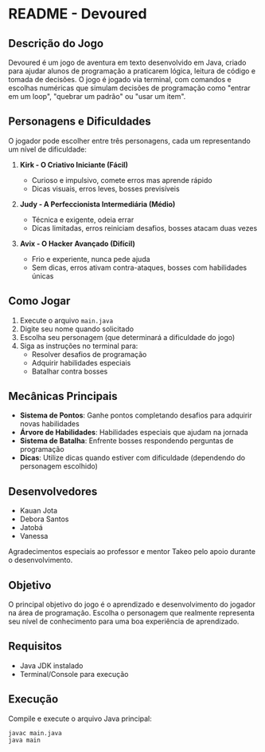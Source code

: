 # README - Devoured

## Descrição do Jogo

Devoured é um jogo de aventura em texto desenvolvido em Java, criado para ajudar alunos de programação a praticarem lógica, leitura de código e tomada de decisões. O jogo é jogado via terminal, com comandos e escolhas numéricas que simulam decisões de programação como "entrar em um loop", "quebrar um padrão" ou "usar um item".

## Personagens e Dificuldades

O jogador pode escolher entre três personagens, cada um representando um nível de dificuldade:

1. **Kirk - O Criativo Iniciante (Fácil)**
   - Curioso e impulsivo, comete erros mas aprende rápido
   - Dicas visuais, erros leves, bosses previsíveis

2. **Judy - A Perfeccionista Intermediária (Médio)**
   - Técnica e exigente, odeia errar
   - Dicas limitadas, erros reiniciam desafios, bosses atacam duas vezes

3. **Avix - O Hacker Avançado (Difícil)**
   - Frio e experiente, nunca pede ajuda
   - Sem dicas, erros ativam contra-ataques, bosses com habilidades únicas

## Como Jogar

1. Execute o arquivo `main.java`
2. Digite seu nome quando solicitado
3. Escolha seu personagem (que determinará a dificuldade do jogo)
4. Siga as instruções no terminal para:
   - Resolver desafios de programação
   - Adquirir habilidades especiais
   - Batalhar contra bosses

## Mecânicas Principais

- **Sistema de Pontos**: Ganhe pontos completando desafios para adquirir novas habilidades
- **Árvore de Habilidades**: Habilidades especiais que ajudam na jornada
- **Sistema de Batalha**: Enfrente bosses respondendo perguntas de programação
- **Dicas**: Utilize dicas quando estiver com dificuldade (dependendo do personagem escolhido)

## Desenvolvedores

- Kauan Jota
- Debora Santos
- Jatobá
- Vanessa

Agradecimentos especiais ao professor e mentor Takeo pelo apoio durante o desenvolvimento.

## Objetivo

O principal objetivo do jogo é o aprendizado e desenvolvimento do jogador na área de programação. Escolha o personagem que realmente representa seu nível de conhecimento para uma boa experiência de aprendizado.

## Requisitos

- Java JDK instalado
- Terminal/Console para execução

## Execução

Compile e execute o arquivo Java principal:

```
javac main.java
java main
```

